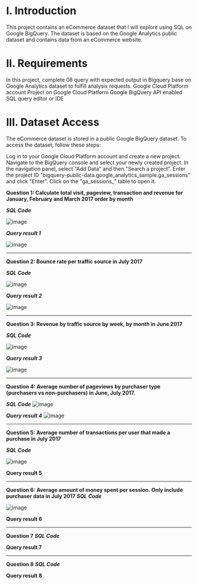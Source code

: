 # I. Introduction
This project contains an eCommerce dataset that I will explore using SQL on Google BigQuery. The dataset is based on the Google Analytics public dataset and contains data from an eCommerce website.

# II. Requirements
In this project, complete 08 query with expected output in Bigquery base on Google Analytics dataset to fulfill analysis requests.
Google Cloud Platform account
Project on Google Cloud Platform
Google BigQuery API enabled
SQL query editor or IDE

# III. Dataset Access
The eCommerce dataset is stored in a public Google BigQuery dataset. To access the dataset, follow these steps:

Log in to your Google Cloud Platform account and create a new project.
Navigate to the BigQuery console and select your newly created project.
In the navigation panel, select "Add Data" and then "Search a project".
Enter the project ID "bigquery-public-data.google_analytics_sample.ga_sessions" and click "Enter".
Click on the "ga_sessions_" table to open it.

**Question 1: Calculate total visit, pageview, transaction and revenue for January, February and March 2017 order by month**

_**SQL Code**_

![image](https://github.com/uyennguyen307/SQL_Ecommerce-Project/assets/162019618/d1916659-7e4e-41f6-bd43-fb0b188cf765)

_**Query result 1**_

![image](https://github.com/uyennguyen307/SQL_Ecommerce-Project/assets/162019618/c0c1d57e-b9a6-41f8-84a6-67db06cfbde0)

---
**Question 2: Bounce rate per traffic source in July 2017**

_**SQL Code**_

![image](https://github.com/uyennguyen307/SQL_Ecommerce-Project/assets/162019618/4f188ac7-b92e-4f46-b8a8-4e045c31b076)

_**Query result 2**_

![image](https://github.com/uyennguyen307/SQL_Ecommerce-Project/assets/162019618/48e29473-6ebb-4a54-8d70-b7af0a1b6cec)

---
**Question 3: Revenue by traffic source by week, by month in June 2017**

_**SQL Code**_

![image](https://github.com/uyennguyen307/Ecommerce-Project/assets/162019618/70bb9090-4e0d-4575-b0c2-f3142a15418f)

_**Query result 3**_

![image](https://github.com/uyennguyen307/SQL_Ecommerce-Project/assets/162019618/1b85e451-4030-4602-9b44-422e3a65d667)

---
**Question 4: Average number of pageviews by purchaser type (purchasers vs non-purchasers) in June, July 2017.**

_**SQL Code**_
![image](https://github.com/uyennguyen307/SQL_Ecommerce-Project/assets/162019618/1783d746-8c46-402a-8c28-297cef463aa5)

_**Query result 4**_
![image](https://github.com/uyennguyen307/SQL_Ecommerce-Project/assets/162019618/bfcb7876-be30-49c5-8cc3-e5fbe7dc7069)


---
**Question 5: Average number of transactions per user that made a purchase in July 2017**

_**SQL Code**_

![image](https://github.com/uyennguyen307/SQL_Ecommerce-Project/assets/162019618/aa017c47-2687-4de5-bfa8-4796234c31f0)

**Query result 5**


---
**Question 6: Average amount of money spent per session. Only include purchaser data in July 2017**
_**SQL Code**_

![image](https://github.com/uyennguyen307/SQL_Ecommerce-Project/assets/162019618/297b5e83-d7fc-4635-a7fa-6c5966c18f6b)

**Query result 6**


---
**Question 7**
_**SQL Code**_

**Query result 7**



---
**Question 8**
_**SQL Code**_

**Query result 8**

